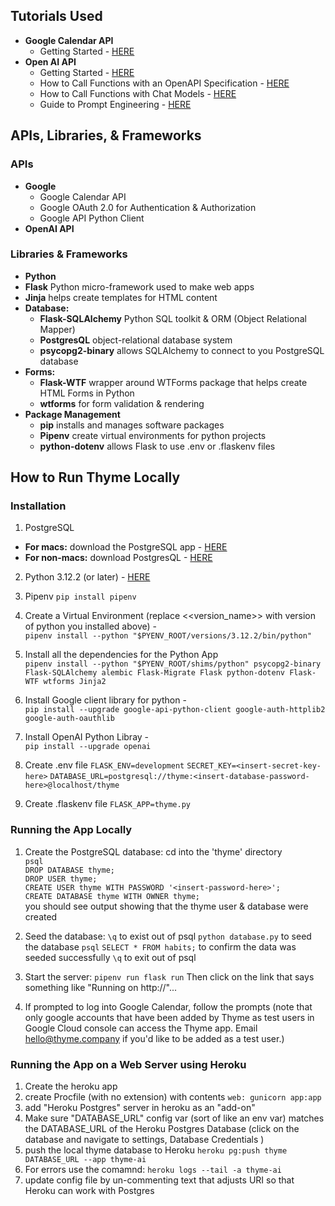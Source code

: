 ## Tutorials Used
  - **Google Calendar API** 
    - Getting Started - [HERE](https://developers.google.com/calendar/api/quickstart/python)
  - **Open AI API**
    - Getting Started - [HERE](https://platform.openai.com/docs/quickstart)
    - How to Call Functions  with an OpenAPI Specification - [HERE](https://cookbook.openai.com/examples/function_calling_with_an_openapi_spec)
    - How to Call Functions with Chat Models - [HERE](https://cookbook.openai.com/examples/how_to_call_functions_with_chat_models)
     - Guide to Prompt Engineering - [HERE](https://platform.openai.com/docs/guides/prompt-engineering)

## APIs, Libraries, & Frameworks 
### APIs
- **Google**
    - Google Calendar API
    - Google OAuth 2.0 for Authentication & Authorization
    - Google API Python Client
- **OpenAI API**


### Libraries & Frameworks
- **Python**
- **Flask** Python micro-framework used to make web apps 
- **Jinja** helps create templates for HTML content  
- **Database:**
    - **Flask-SQLAlchemy** Python SQL toolkit & ORM (Object Relational Mapper)
    - **PostgresQL** object-relational database system 
    - **psycopg2-binary** allows SQLAlchemy to connect to you PostgreSQL database
- **Forms:**
    - **Flask-WTF** wrapper around WTForms package that helps create HTML Forms in Python
    - **wtforms** for form validation & rendering
- **Package Management**
    - **pip** installs and manages software packages
    - **Pipenv** create virtual environments for python projects
    - **python-dotenv** allows Flask to use .env or .flaskenv files
   

## How to Run Thyme Locally
### Installation
1) PostgreSQL
- **For macs:** download the PostgreSQL app - [HERE](https://postgresapp.com/)
- **For non-macs:** download PostgresQL - [HERE]( https://www.postgresql.org/download/)  

2) Python 3.12.2 (or later) - [HERE](https://www.python.org/downloads/)

3) Pipenv ```pip install pipenv```    

4) Create a Virtual Environment (replace <<version_name>> with version of python you installed above) -  
```pipenv install --python "$PYENV_ROOT/versions/3.12.2/bin/python"```

5) Install all the dependencies for the Python App  
```pipenv install --python "$PYENV_ROOT/shims/python" psycopg2-binary Flask-SQLAlchemy alembic Flask-Migrate Flask python-dotenv Flask-WTF wtforms Jinja2```

6) Install Google client library for python -  
```pip install --upgrade google-api-python-client google-auth-httplib2 google-auth-oauthlib```

7) Install OpenAI Python Libray -  
```pip install --upgrade openai```

8) Create .env file 
```FLASK_ENV=development```
```SECRET_KEY=<insert-secret-key-here>```
```DATABASE_URL=postgresql://thyme:<insert-database-password-here>@localhost/thyme```    

9) Create .flaskenv file
```FLASK_APP=thyme.py```    


### Running the App Locally
1) Create the PostgreSQL database:
cd into the 'thyme' directory   
```psql```    
```DROP DATABASE thyme;```    
```DROP USER thyme;```    
```CREATE USER thyme WITH PASSWORD '<insert-password-here>';```    
```CREATE DATABASE thyme WITH OWNER thyme;```    
you should see output showing that the thyme user & database were created

2) Seed the database: 
```\q``` to exist out of psql
```python database.py``` to seed the database 
```psql```
```SELECT * FROM habits;``` to confirm the data was seeded successfully 
```\q``` to exit out of psql

3) Start the server: 
```pipenv run flask run```
Then click on the link that says something like "Running on http://"...

4) If prompted to log into Google Calendar, follow the prompts
(note that only google accounts that have been added by Thyme as test users in Google Cloud console can access the 
Thyme app. Email [hello@thyme.company](hello@thyme.company) if you'd like to be added as a test user.)


### Running the App on a Web Server using Heroku
1) Create the heroku app 
2) create Procfile (with no extension) with contents ```web: gunicorn app:app```
3) add "Heroku Postgres" server in heroku as an "add-on"
4) Make sure "DATABASE_URL" config var (sort of like an env var) matches the DATABASE_URL of the Heroku Postgres Database (click on the database and navigate to settings, Database Credentials ) 
5) push the local thyme database to Heroku
```heroku pg:push thyme DATABASE_URL --app thyme-ai```
6) For errors use the comamnd: 
```heroku logs --tail -a thyme-ai```
7) update config file by un-commenting text that adjusts URI so that Heroku can work with Postgres
